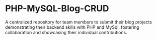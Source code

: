 # PHP-MySQL-Blog-CRUD
 A centralized repository for team members to submit their blog projects demonstrating their backend skills with PHP and MySql, fostering collaboration and showcasing their individual contributions.
